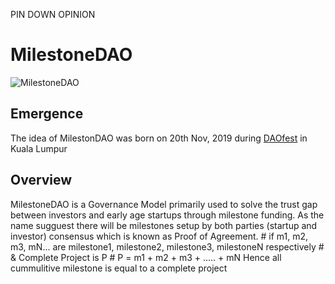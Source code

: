 PIN DOWN OPINION

# MilestoneDAO

![MilestoneDAO](https://i.postimg.cc/cLXszRr3/startup-funding-2-960x540.jpg)

## Emergence
The idea of MilestonDAO was born on 20th Nov, 2019 during [DAOfest](https://www.daofest.io/) in Kuala Lumpur

## Overview
MilestoneDAO is a Governance Model primarily used to solve the trust gap between investors and early age startups through milestone funding.
As the name sugguest there will be milestones setup by both parties (startup and investor) consensus which is known as Proof of Agreement.
      # if m1, m2, m3, mN... are milestone1, milestone2, milestone3, milestoneN respectively
      # & Complete Project is P
      # P = m1 + m2 + m3 + ..... + mN
      Hence all cummulitive milestone is equal to a complete project



